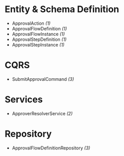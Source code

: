 # Entity & Schema Definition
- ApprovalAction *(1)*
- ApprovalFlowDefinition *(1)*
- ApprovalFlowInstance *(1)*
- ApprovalStepDefinition *(1)*
- ApprovalStepInstance *(1)*

# CQRS
- SubmitApprovalCommand *(3)*


# Services
- ApproverResolverService *(2)*



# Repository
- ApprovalFlowDefinitionRepository *(3)*